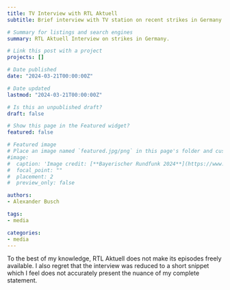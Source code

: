 ```yaml
---
title: TV Interview with RTL Aktuell
subtitle: Brief interview with TV station on recent strikes in Germany. 

# Summary for listings and search engines
summary: RTL Aktuell Interview on strikes in Germany. 

# Link this post with a project
projects: []

# Date published
date: "2024-03-21T00:00:00Z"

# Date updated
lastmod: "2024-03-21T00:00:00Z"

# Is this an unpublished draft?
draft: false

# Show this page in the Featured widget?
featured: false

# Featured image
# Place an image named `featured.jpg/png` in this page's folder and customize its options here.
#image:
#  caption: 'Image credit: [**Bayerischer Rundfunk 2024**](https://www.br.de/br-fernsehen/sendungen/rundschau/rm-interview-alexander-busch-streik-gdl-lufthansa-100.html)'
#  focal_point: ""
#  placement: 2
#  preview_only: false

authors:
- Alexander Busch

tags:
- media

categories:
- media
---
```


To the best of my knowledge, RTL Aktuell does not make its episodes freely available. I also regret that the interview was reduced to a short snippet which I feel does not accurately present the nuance of my complete statement.  </b> 









